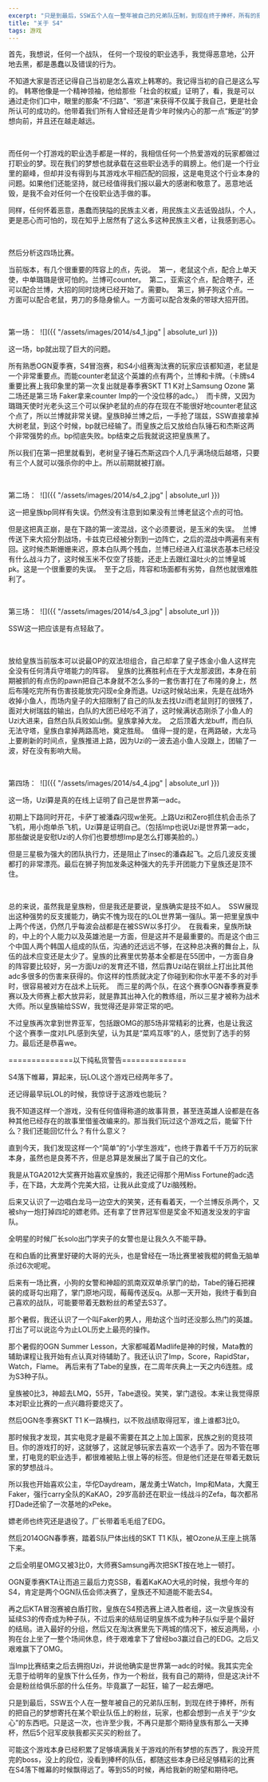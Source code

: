 ```yaml
---
excerpt: "只是到最后，SSW五个人在一整年被自己的兄弟队压制，到现在终于捧杯，所有的把自己的梦想寄托在某个职业队伍上的粉丝，玩家，也都会想到一点关于“少女心”的东西吧。只是这一次，也许至少我，不再只是那个期待皇族有那么一天捧杯，然后5个冠军皮肤我都买买买的粉丝了。"
title: "关于 S4"
tags: 游戏
---
```


首先，我想说，任何一个战队， 任何一个现役的职业选手，我觉得恶意地，公开地去黑，都是愚蠢以及错误的行为。

不知道大家是否还记得自己当初是怎么喜欢上韩寒的。我记得当初的自己是这么写的。
韩寒他像是一个精神领袖，他给那些「社会的权威」证明了，看，我是可以通过走你们口中，眼里的那条“不归路”、“邪道”来获得不仅属于我自己，更是社会所认可的成功的。他带着我们所有人曾经还是青少年时候内心的那一点“叛逆”的梦想向前，并且还在越走越远。

<br>

而任何一个打游戏的职业选手都是一样的，我相信任何一个热爱游戏的玩家都做过打职业的梦。现在我们的梦想也就承载在这些职业选手的肩膀上。他们是一个行业里的巅峰，但却并没有得到与其游戏水平相匹配的回报，这是电竞这个行业本身的问题。如果他们还能坚持，就已经值得我们报以最大的感谢和敬意了。恶意地诋毁，是我不会对任何一个在役职业选手做的事。

同样，任何怀着恶意，愚蠢而狭隘的民族主义者，用民族主义去诋毁战队，个人，更是恶心而可怕的，现在知乎上居然有了这么多这种民族主义者，让我感到恶心。

<br>

然后分析这四场比赛。

当前版本，有几个很重要的阵容上的点，先说。 
第一，老鼠这个点，配合上单天使，中单璐璐是很可怕的。兰博可counter。 
第二，亚索这个点，配合瞎子，还可以配合兰博，大招的同时烧烤已经开始了。需要b。 
第三，狮子狗这个点。一方面可以配合老鼠，男刀的多隐身偷人。一方面可以配合发条的带球大招开团。

<br>

第一场： 
![]({{ "/assets/images/2014/s4_1.jpg" | absolute_url }})

这一场，bp就出现了巨大的问题。

所有熟悉OGN夏季赛，S4冒泡赛，和S4小组赛淘汰赛的玩家应该都知道，老鼠是一个非常重要点。而能counter老鼠这个英雄的点有两个，兰博和卡牌。（卡牌s4重要比赛上我印象里的第一次复出就是春季赛SKT T1 K对上Samsung Ozone 第二场还是第三场 Faker拿来counter Imp的一个没位移的adc。） 
而卡牌，又因为璐璐天使时光老头这三个可以保护老鼠的点的存在现在不能很好地counter老鼠这个点了，所以兰博就非常关键。皇族B掉兰博之后，一手抢了瑞兹，SSW直接拿掉大树老鼠，到这个时候，bp就已经输了。而皇族之后又放给白队锤石和杰斯这两个非常强势的点。bp彻底失败。bp结束之后我就说这把皇族黑了。

所以我们在第一把里就看到，老树皇子锤石杰斯这四个人几乎满场绕后越塔，只要有三个人就可以强杀你的中上。所以前期就被打崩。

<br>

第二场： 
![]({{ "/assets/images/2014/s4_2.jpg" | absolute_url }})

这一把皇族bp同样有失误。仍然没有注意到如果没有兰博老鼠这个点的可怕。

但是这把真正崩，是在下路的第一波混战，这个必须要说，是玉米的失误。 
兰博传送下来大招分割战场，卡兹克已经被分割到一边阵亡，之后的混战中两遍有来有回。这时候杰斯姗姗来迟，原本白队两个残血，兰博已经进入红温状态基本已经没有什么战斗力了，这时候玉米不仅空了技能，还走上去跟红温吐火的兰博皇城pk。这是一个很重要的失误。 
至于之后，阵容和场面都有劣势，自然也就很难胜利了。

<br>

第三场： 
![]({{ "/assets/images/2014/s4_3.jpg" | absolute_url }})

SSW这一把应该是有点轻敌了。

<br>

放给皇族当前版本可以说最OP的双法坦组合，自己却拿了皇子炼金小鱼人这样完全没有任何清兵守塔能力的阵容。 
皇族的比赛胜利点在于大龙那波团，本身在前期被抓的有点伤的pawn把自己本身就不怎么多的一套伤害打在了布隆的身上，然后布隆吃完所有伤害技能放完闪现e全身而退。Uzi这时候站出来，先是在战场外收掉小鱼人，而场内皇子的大招限制了自己的队友去找Uzi而老鼠则打的很残了，面对大树瑞兹的输出，白队的大团已经吃不消了，这时候满状态刚杀了小鱼人的Uzi大进来，自然白队兵败如山倒。皇族拿掉大龙。 
之后顶着大龙buff，而白队无法守塔，皇族白拿掉两路高地，奠定胜局。 
值得一提的是，在两路破，大龙马上要刷新的时间点，皇族推进上路，因为Uzi的一波去追小鱼人没跟上，团输了一波，好在没有影响大局。

<br>

第四场： 
![]({{ "/assets/images/2014/s4_4.jpg" | absolute_url }})

这一场，Uzi算是真的在线上证明了自己是世界第一adc。

初期上下路同时开花，卡萨丁被潘森闪现w坐死。上路Uzi和Zero抓住机会击杀了飞机，用小炮单杀飞机，Uzi算是证明自己。（包括Imp也说Uzi是世界第一adc，那些酸说是安慰Uzi的人你们也要想想Imp是怎么打娜美脸的。）

但是三星极为强大的团队执行力，还是阻止了insec的潘森起飞。之后几波反支援都打的非常漂亮。最后在狮子狗加发条这种强大的先手开团能力下皇族还是顶不住。

<br>

总的来说，虽然我是皇族粉，但是我还是要说，皇族确实是技不如人。 
SSW展现出这种强势的反支援能力，确实不愧为现在的LOL世界第一强队。第一把里皇族中上两个传送，仍然几乎每波会战都是在被SSW以多打少。 
在我看来，皇族所缺的，中上的个人能力以及英雄池是一方面，但是这并不是最重要的。而是这个由三个中国人两个韩国人组成的队伍，沟通的还远远不够，在这种总决赛的舞台上，队伍的战术应变还是太少了。皇族的比赛里优势基本全都是在55团中，一方面自身的阵容要比较好，另一方面Uzi的发育还不错，然后靠Uzi站在钢丝上打出比其他adc多很多的伤害来获得的。你这样的性质就决定了你碰到和你水平差不多的对手时，很容易被对方在战术上玩死。 
而三星的两个队，在这个赛季OGN春季赛夏季赛以及大师赛上都大放异彩，就是靠其出神入化的教练组，所以三星才被称为战术大师。所以皇族输给SSW，我觉得还是非常正常的吧。

不过皇族再次拿到世界亚军，包括跟OMG的那5场非常精彩的比赛，也是让我这个这个赛季一度对LPL感到失望，认为其是“菜鸡互啄”的人，感觉到了选手的努力。最后还是恭喜we。

==============以下纯私货警告==============

S4落下帷幕，算起来，玩LOL这个游戏已经两年多了。

还记得最早玩LOL的时候，我惊讶于这游戏也能玩？

我不知道这样一个游戏，没有任何值得称道的故事背景，甚至连英雄人设都是在各种其他已经存在的故事里借鉴改编来的。那当我们玩过这个游戏之后，能留下什么？我们还能回忆什么？有什么意义？

直到今天，我们发现这样一个“简单”的“小学生游戏”，也终于靠着千千万万的玩家本身，虽然也是良莠不齐，但是总算是发展出了属于自己的文化。

我是从TGA2012大奖赛开始喜欢皇族的，我还记得那个用Miss Fortune的adc选手，在下路，大龙两个完美大招，让我从此变成了Uzi脑残粉。

后来又认识了一边唱白龙马一边空大的笑笑，还有看着天，一个兰博反杀两个，又被shy一炮打掉四坨的嫖老师。还有拿了世界冠军但是奖金不知道发没发的宇宙队。

全明星的时候厂长solo出门学夹子的女警也是让我久久不能平静。

在和白盾的比赛里好硬的大哥的光头，也是曾经在一场比赛里被我棍的鳄鱼无脑单杀过6次呢呢。

后来有一场比赛，小狗的女警和神超的凯南双双单杀掌门的劫，Tabe的锤石把裸装的成哥勾出翔了，掌门原地闪现，莓莓传送反q。从那一天开始，我终于看到自己喜欢的战队，可能要带着无数粉丝的希望去S3了。

那个暑假，我还认识了一个叫Faker的男人，用劫这个当时还没那么热门的英雄。打出了可以说迄今为止LOL历史上最亮的操作。

那个暑假的OGN Summer Lesson，大家都喊着Madlife是神的时候，Mata教的辅助课程让我开始有点认真对待辅助了。我还认识了Imp，Score，RapidStar，Watch，Flame。
再后来有了Tabe的皇族，在二周年庆典上一天之内6连胜。成为S3种子队。

皇族被0比3，神超去LMQ，55开，Tabe退役。笑笑，掌门退役。本来让我觉得原本对职业比赛的一点兴趣将要熄灭了。

然后OGN冬季赛SKT T1 K一路横扫，以不败战绩取得冠军，谁上谁都3比0。

那时候我才发现，其实电竞才是最不需要在其之上加上国家，民族之别的竞技项目。你的游戏打的好，这就够了，这就足够玩家去喜欢一个选手了。因为不管在哪里，打电竞的职业选手，都很难被贴上很上等的标签。但是他们还是在带着无数玩家的梦想战斗。

所以我也开始喜欢公主，华佗Daydream，屠龙勇士Watch，Imp和Mata，大魔王Faker，强行carry全队的KaKAO，29岁高龄还在职业一线战斗的Zefa，每次都吊打Dade还偷了一次基地的xPeke。

嫖老师也终究还是退役了。厂长带着毛毛组了EDG。

然后2014OGN春季赛，踏着S队尸体出线的SKT T1 K队，被Ozone从王座上挑落下来。

之后全明星OMG又被3比0，大师赛Samsung再次把SKT按在地上一顿打。

OGN夏季赛KTA让而追三最后力克SSB，看着KaKAO大吼的时候，我想今年的S4，肯定是两个OGN队伍会师决赛了，皇族还不知道能不能去S4。

再之后KTA冒泡赛被白盾打败，皇族在S4预选赛上进入胜者组，这一次皇族没有延续S3的传奇成为种子队，不过后来的结局证明皇族不成为种子队似乎是个最好的结局。进入最好的分组，然后又在淘汰赛里先下两城的情况下，被反追两局，小狗在台上坐了一整个场间休息，终于艰难拿下了曾经bo3赢过自己的EDG。之后又艰难赢下了OMG。

当Imp比赛结束之后去拥抱Uzi，并说他确实是世界第一adc的时候。我其实完全无意于给明年的皇族下什么任务，作为一个粉丝，我有自己的期待，但是这决计不会是粉丝给俱乐部的什么任务。毕竟赢了一起狂，输了一起去爆吧。

只是到最后，SSW五个人在一整年被自己的兄弟队压制，到现在终于捧杯，所有的把自己的梦想寄托在某个职业队伍上的粉丝，玩家，也都会想到一点关于“少女心”的东西吧。只是这一次，也许至少我，不再只是那个期待皇族有那么一天捧杯，然后5个冠军皮肤我都买买买的粉丝了。

可能这个游戏本身已经积累了足够填满我关于游戏的所有梦想的东西了，我没开荒完的boss，没上的段位，没看到捧杯的队伍，都随这些本身已经足够精彩的比赛在S4落下帷幕的时候飘得远了。等到S5的时候，再给我新的盼望和期待吧。